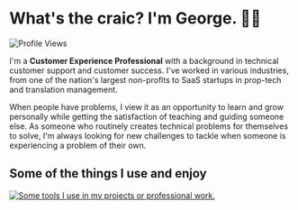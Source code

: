 # What's the craic? I'm George. 👋🏻

![Profile Views](https://komarev.com/ghpvc/?username=G-Ke&color=2fa87c&style=for-the-badge)

I'm a **Customer Experience Professional** with a background in technical customer support and customer success. I've worked in various industries, from one of the nation's largest non-profits to SaaS startups in prop-tech and translation management.

When people have problems, I view it as an opportunity to learn and grow personally while getting the satisfaction of teaching and guiding someone else. As someone who routinely creates technical problems for themselves to solve, I'm always looking for new challenges to tackle when someone is experiencing a problem of their own.

## Some of the things I use and enjoy

[![Some tools I use in my projects or professional work.](https://skillicons.dev/icons?i=aws,gcp,linux,bash,css,html,js,ts,py,django,fastapi,docker,postman,tailwind,vscode,sqlite,svelte,nix,regex,terraform,vue,vscode&perline=13)](https://skillicons.dev)
